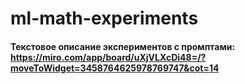 # ml-math-experiments

#### Текстовое описание экспериментов с промптами: https://miro.com/app/board/uXjVLXcDi48=/?moveToWidget=3458764625978769747&cot=14
